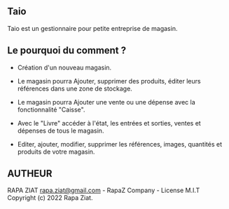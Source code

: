 ## Taio

Taio est un gestionnaire pour petite entreprise de magasin.

## Le pourquoi du comment ?
- Création d'un nouveau magasin.

- Le magasin pourra Ajouter, supprimer des produits, éditer leurs références dans une zone de stockage.

- Le magasin pourra Ajouter une vente ou une dépense avec la fonctionnalité "Caisse".

- Avec le "Livre" accéder à l'état, les entrées et sorties, ventes et dépenses de tous le magasin. 

- Editer, ajouter, modifier, supprimer les références, images, quantités et produits de votre magasin.

## AUTHEUR

RAPA ZIAT rapa.ziat@gmail.com - RapaZ Company - License M.I.T Copyright (c) 2022 Rapa Ziat.
  

